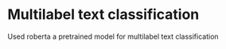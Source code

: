 # Multilabel text classification
Used roberta a pretrained model for multilabel text classification
